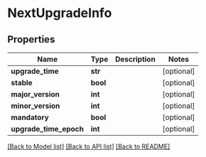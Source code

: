 # NextUpgradeInfo

## Properties
Name | Type | Description | Notes
------------ | ------------- | ------------- | -------------
**upgrade_time** | **str** |  | [optional] 
**stable** | **bool** |  | [optional] 
**major_version** | **int** |  | [optional] 
**minor_version** | **int** |  | [optional] 
**mandatory** | **bool** |  | [optional] 
**upgrade_time_epoch** | **int** |  | [optional] 

[[Back to Model list]](../README.md#documentation-for-models) [[Back to API list]](../README.md#documentation-for-api-endpoints) [[Back to README]](../README.md)

